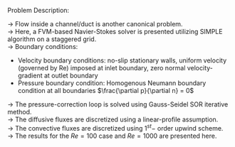 Problem Description:  

-> Flow inside a channel/duct is another canonical problem.  
-> Here, a FVM-based Navier-Stokes solver is presented utilizing SIMPLE algorithm on a staggered grid.  
-> Boundary conditions:  
- Velocity boundary conditions: no-slip stationary walls, uniform velocity (governed by Re) imposed at inlet boundary, zero normal velocity-gradient at outlet boundary   
- Pressure boundary condition: Homogenous Neumann boundary condition at all boundaries $\frac{\partial p}{\partial n} = 0$  

-> The pressure-correction loop is solved using Gauss-Seidel SOR iterative method.  
-> The diffusive fluxes are discretized using a linear-profile assumption.  
-> The convective fluxes are discretized using $1^{st}-$ order upwind scheme.  
-> The results for the $Re = 100$ case and $Re = 1000$ are presented here.  
